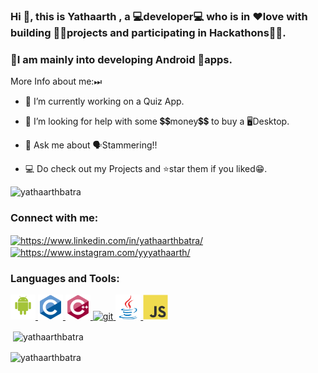 ### Hi 👋, this is Yathaarth , a 💻developer💻 who is in ♥love with building 👩‍💻projects and participating in Hackathons👩‍💻.
### 🏢I am mainly into developing Android 📱apps.


More Info about me:⏭
- 🔭 I’m currently working on a Quiz App.
- 🤔 I’m looking for help with some 💲💲money💲💲 to buy a 🖥Desktop.
- 💬 Ask me about 🗣Stammering!!

- 💻 Do check out my Projects and ⭐star them if you liked😁.
<p align="left"> <img src="https://komarev.com/ghpvc/?username=yathaarthbatra&label=Profile%20views&color=0e75b6&style=flat" alt="yathaarthbatra" /> </p>

<h3 align="left">Connect with me:</h3>
<p align="left">
<a href="https://linkedin.com/in/https://www.linkedin.com/in/yathaarthbatra/" target="blank"><img align="center" src="https://cdn.jsdelivr.net/npm/simple-icons@3.0.1/icons/linkedin.svg" alt="https://www.linkedin.com/in/yathaarthbatra/" height="30" width="40" /></a>
<a href="https://instagram.com/https://www.instagram.com/yyyathaarth/" target="blank"><img align="center" src="https://cdn.jsdelivr.net/npm/simple-icons@3.0.1/icons/instagram.svg" alt="https://www.instagram.com/yyyathaarth/" height="30" width="40" /></a>
</p>

<h3 align="left">Languages and Tools:</h3>
<p align="left"> <a href="https://developer.android.com" target="_blank"> <img src="https://raw.githubusercontent.com/devicons/devicon/master/icons/android/android-original-wordmark.svg" alt="android" width="40" height="40"/> </a> <a href="https://www.cprogramming.com/" target="_blank"> <img src="https://raw.githubusercontent.com/devicons/devicon/master/icons/c/c-original.svg" alt="c" width="40" height="40"/> </a> <a href="https://www.w3schools.com/cpp/" target="_blank"> <img src="https://raw.githubusercontent.com/devicons/devicon/master/icons/cplusplus/cplusplus-original.svg" alt="cplusplus" width="40" height="40"/> </a> <a href="https://git-scm.com/" target="_blank"> <img src="https://www.vectorlogo.zone/logos/git-scm/git-scm-icon.svg" alt="git" width="40" height="40"/> </a> <a href="https://www.java.com" target="_blank"> <img src="https://raw.githubusercontent.com/devicons/devicon/master/icons/java/java-original.svg" alt="java" width="40" height="40"/> </a> <a href="https://developer.mozilla.org/en-US/docs/Web/JavaScript" target="_blank"> <img src="https://raw.githubusercontent.com/devicons/devicon/master/icons/javascript/javascript-original.svg" alt="javascript" width="40" height="40"/> </a> </p>

<p>&nbsp;<img align="center" src="https://github-readme-stats.vercel.app/api?username=yathaarthbatra&show_icons=true&locale=en" alt="yathaarthbatra" /></p>

<p><img align="center" src="https://github-readme-streak-stats.herokuapp.com/?user=yathaarthbatra&" alt="yathaarthbatra" /></p>


